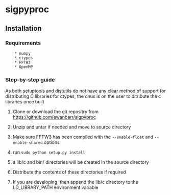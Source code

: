 
sigpyproc
=========

Installation
------------

### Requirements

	
        * numpy 
        * ctypes 
        * FFTW3
        * OpenMP

### Step-by-step guide

As both setuptools and distutils do not have any clear method of support for
distributing C libraries for ctypes, the onus is on the user to ditribute the c libraries 
once built

1. Clone or download the git repositry from https://github.com/ewanbarr/sigpyproc

2. Unzip and untar if needed and move to source directory

3. Make sure FFTW3 has been compiled with the ``--enable-float`` and ``--enable-shared`` options

4. run ``sudo python setup.py install``

5. a lib/c and bin/ directories will be created in the source directory

6. Distribute the contents of these directories if required

7. If you are developing, then append the lib/c directory to the LD_LIBRARY_PATH environment variable





